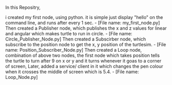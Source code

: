 In this Repositry, 

i created my first node, using python. it is simple just display "hello" on the command line, and runs after every 1 sec. - [File name: my_first_node.py]
Then created a Publisher node, which publishes the x and z values for linear and angular which makes turtle to run in circle. - [File name: Circle_Publisher_Node.py]
Then created a Subscirber node, which subscribe to the position node to get the x, y position of the turtlesim. - [File name: Position_Subscriber_Node.py]
Then created a Loop node, combination of above two nodes, the first node which takes position tells the turtle to turn after 9 on x or y and it turns whenever 
it goas to a corner of screen, Later, added a service/ client in it which changes the pen colour when it crosses the middle of screen which is 5.4. - [File name: Loop_Node.py]
